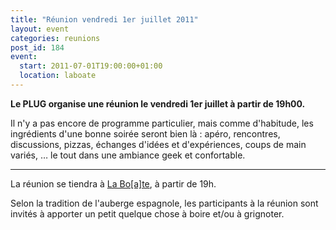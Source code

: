 ```yaml
---
title: "Réunion vendredi 1er juillet 2011"
layout: event
categories: reunions
post_id: 184
event:
  start: 2011-07-01T19:00:00+01:00
  location: laboate
---
```

**Le PLUG organise une réunion le vendredi 1er juillet à partir de 19h00.**

Il n'y a pas encore de programme particulier, mais comme d'habitude, les ingrédients d'une bonne soirée seront bien là : apéro, rencontres, discussions, pizzas, échanges d'idées et d'expériences, coups de main variés, … le tout dans une ambiance geek et confortable.

----
La réunion se tiendra à [La Bo\[a\]te](http://laboate.com/), à partir de 19h.

Selon la tradition de l'auberge espagnole, les participants à la réunion sont invités à apporter un petit quelque chose à boire et/ou à grignoter.
